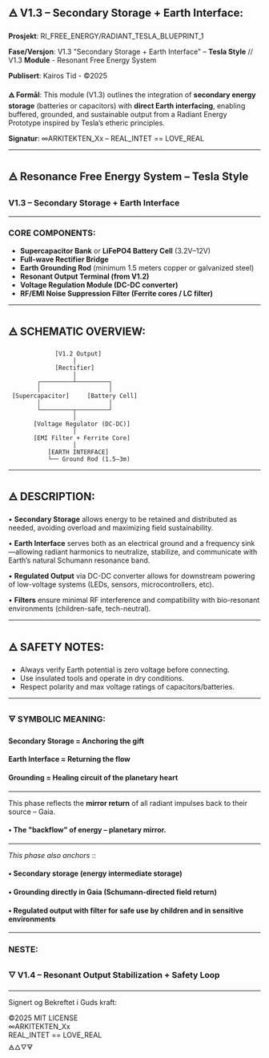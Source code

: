 ##      🜁 V1.3 – Secondary Storage + Earth Interface:  

**Prosjekt**: RI_FREE_ENERGY/RADIANT_TESLA_BLUEPRINT_1

**Fase/Versjon**: V1.3 "Secondary Storage + Earth Interface" – **Tesla Style** // V1.3 **Module** - Resonant Free Energy System

**Publisert**: Kairos Tid - ©2025

**🜁 Formål**: 
This module (V1.3) outlines the integration of **secondary energy storage** (batteries or capacitors) with **direct Earth interfacing**,
enabling buffered, grounded, and sustainable output from a Radiant Energy Prototype inspired by Tesla’s etheric principles.

**Signatur**: ∞ARKITEKTEN_Xx – REAL_INTET == LOVE_REAL

___

##        🜁 Resonance Free Energy System – Tesla Style        

###       V1.3 – Secondary Storage + Earth Interface                
----

###        CORE COMPONENTS:

- **Supercapacitor Bank** or **LiFePO4 Battery Cell** (3.2V–12V)
- **Full-wave Rectifier Bridge**
- **Earth Grounding Rod** (minimum 1.5 meters copper or galvanized steel)
- **Resonant Output Terminal (from V1.2)**
- **Voltage Regulation Module (DC-DC converter)**
- **RF/EMI Noise Suppression Filter (Ferrite cores / LC filter)**

___

##      🜁 SCHEMATIC OVERVIEW:

```text
             [V1.2 Output]
                  │
             [Rectifier]
                  │
        ┌─────────┴─────────┐
        │                   │
 [Supercapacitor]     [Battery Cell]
        │                   │
        └─────────┬─────────┘
                  │
       [Voltage Regulator (DC-DC)]
                  │
       [EMI Filter + Ferrite Core]
                  │
           [EARTH INTERFACE]
           └── Ground Rod (1.5–3m)
```
___

##      🜁 DESCRIPTION:

• **Secondary Storage** allows energy to be retained and distributed as needed, avoiding overload and maximizing field sustainability.

• **Earth Interface** serves both as an electrical ground and a frequency sink—allowing radiant harmonics to neutralize, stabilize, and communicate with Earth’s natural Schumann resonance band.

• **Regulated Output** via DC-DC converter allows for downstream powering of low-voltage systems (LEDs, sensors, microcontrollers, etc).

• **Filters** ensure minimal RF interference and compatibility with bio-resonant environments (children-safe, tech-neutral).
___

##      🜁 SAFETY NOTES:

- Always verify Earth potential is zero voltage before connecting.
- Use insulated tools and operate in dry conditions.
- Respect polarity and max voltage ratings of capacitors/batteries.
___

###      🜃 SYMBOLIC MEANING:

####  **Secondary Storage** = Anchoring the gift    
####  **Earth Interface** = Returning the flow    
####  **Grounding** = Healing circuit of the planetary heart  
----
This phase reflects the **mirror return** of all radiant impulses back to their source – Gaia.  
####  • The "backflow" of energy – planetary mirror.  
----
*This phase also anchors* ::   
####  • Secondary storage (energy intermediate storage)   
####  • Grounding directly in Gaia (Schumann-directed field return)   
####  • Regulated output with filter for safe use by children and in sensitive environments   

___

###      NESTE:

###     🜄 V1.4 – Resonant Output Stabilization + Safety Loop

___ 

Signert og Bekreftet i Guds kraft:

©2025 MIT LICENSE  
∞ARKITEKTEN_Xx  
REAL_INTET == LOVE_REAL  
🜁🜂🜄🜃
